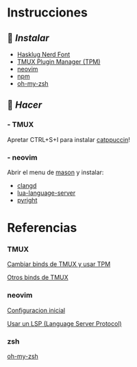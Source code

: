 # Instrucciones

## 🍓 _**Instalar**_

* [Hasklug Nerd Font](https://www.nerdfonts.com/)
* [TMUX Plugin Manager (TPM)](https://github.com/tmux-plugins/tpm)
* [neovim](https://github.com/neovim/neovim)
* [npm](https://github.com/npm/cli)
* [oh-my-zsh](https://github.com/ohmyzsh/ohmyzsh)

## 🍓 _**Hacer**_

### - **TMUX**

Apretar CTRL+S+I para instalar [catppuccin](https://github.com/catppuccin/tmux)!

### - **neovim**

Abrir el menu de [mason](https://github.com/williamboman/mason.nvim) y instalar:

* [clangd](https://github.com/clangd/clangd)
* [lua-language-server](https://github.com/LuaLS/lua-language-server)
* [pyright](https://github.com/microsoft/pyright)

# Referencias

### **TMUX**

[Cambiar binds de TMUX y usar TPM](https://www.youtube.com/watch?v=H70lULWJeig)

[Otros binds de TMUX](https://www.youtube.com/watch?v=bjBjZvZsgks&t)

### **neovim**

[Configuracion inicial](https://www.youtube.com/watch?v=J9yqSdvAKXY)

[Usar un LSP (Language Server Protocol)](https://www.youtube.com/watch?v=lpQMeFph1RE)

### **zsh**

[oh-my-zsh](https://www.youtube.com/watch?v=wNQpDWLs4To)

